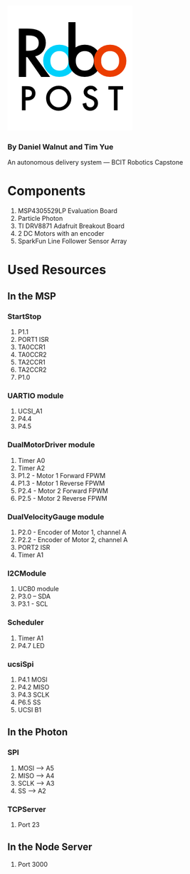 ﻿![RoboPostLogo](logo.png)
### By Daniel Walnut and Tim Yue
An autonomous delivery system — BCIT Robotics Capstone

# Components

1. MSP4305529LP Evaluation Board
2. Particle Photon
3. TI DRV8871 Adafruit Breakout Board
4. 2 DC Motors with an encoder
5. SparkFun Line Follower Sensor Array

# Used Resources

## In the MSP

### StartStop

1. P1.1
2. PORT1 ISR
3. TA0CCR1
4. TA0CCR2
5. TA2CCR1
6. TA2CCR2
7. P1.0

### UARTIO module

1. UCSI_A1
2. P4.4
3. P4.5

### DualMotorDriver module

1. Timer A0
1. Timer A2
2. P1.2 - Motor 1 Forward FPWM
3. P1.3 - Motor 1 Reverse FPWM
4. P2.4 - Motor 2 Forward FPWM
5. P2.5 - Motor 2 Reverse FPWM

### DualVelocityGauge module

1. P2.0 - Encoder of Motor 1, channel A
2. P2.2 - Encoder of Motor 2, channel A
3. PORT2 ISR
4. Timer A1

### I2CModule

1. UCB0 module
2. P3.0 – SDA
3. P3.1 - SCL

### Scheduler

1. Timer A1
2. P4.7 LED

### ucsiSpi

1. P4.1 MOSI
2. P4.2 MISO
3. P4.3 SCLK
4. P6.5 SS
5. UCSI B1

## In the Photon

### SPI

1. MOSI --> A5
2. MISO --> A4
3. SCLK --> A3
4. SS --> A2

### TCPServer

1. Port 23

## In the Node Server

1. Port 3000

